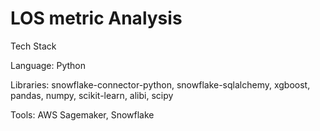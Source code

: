 # LOS metric Analysis

Tech Stack

Language: Python

Libraries: snowflake-connector-python, snowflake-sqlalchemy, xgboost, pandas, numpy, scikit-learn, alibi, scipy

Tools: AWS Sagemaker, Snowflake